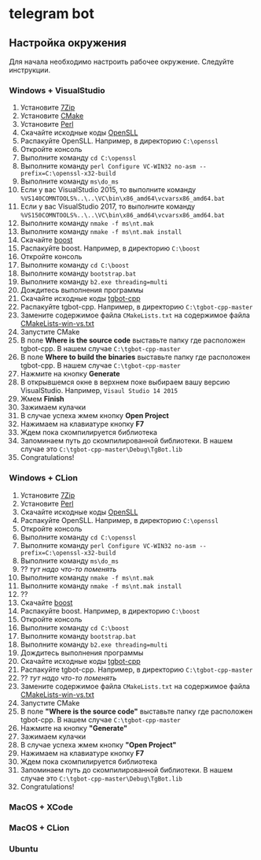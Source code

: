 # telegram bot

## Настройка окружения
Для начала необходимо настроить рабочее окружение. Следуйте инструкции. 

### Windows + VisualStudio
1. Установите [7Zip](http://www.7-zip.org/)
1. Установите [CMake](https://cmake.org/download/)
1. Установите [Perl](https://www.activestate.com/activeperl/downloads)
1. Скачайте искодные коды [OpenSLL](https://www.openssl.org/source/)
1. Распакуйте OpenSLL. Например, в директорию `C:\openssl`
1. Откройте консоль
1. Выполните команду `cd C:\openssl`
1. Выполните команду `perl Configure VC-WIN32 no-asm --prefix=C:\openssl-x32-build`
1. Выполните команду `ms\do_ms`
1. Если у вас VisualStudio 2015, то выполните команду `%VS140COMNTOOLS%..\..\VC\bin\x86_amd64\vcvarsx86_amd64.bat`
1. Если у вас VisualStudio 2017, то выполните команду `%VS150COMNTOOLS%..\..\VC\bin\x86_amd64\vcvarsx86_amd64.bat`
1. Выполните команду `nmake -f ms\nt.mak`
1. Выполните команду `nmake -f ms\nt.mak install`
1. Скачайте [boost](http://www.boost.org/users/download/)
1. Распакуйте boost. Например, в директорию `C:\boost`
1. Откройте консоль
1. Выполните команду `cd C:\boost`
1. Выполните команду `bootstrap.bat`
1. Выполните команду `b2.exe threading=multi`
1. Дождитесь выполнения программы
1. Скачайте исходные коды [tgbot-cpp](https://github.com/reo7sp/tgbot-cpp)
1. Распакуйте tgbot-cpp. Например, в директорию `C:\tgbot-cpp-master`
1. Замените содержимое файла `CMakeLists.txt` на содержимое файла [CMakeLists-win-vs.txt](CMakeLists-win-vs.txt)
1. Запустите CMake
1. В поле **Where is the source code** выставьте папку где расположен tgbot-cpp. В нашем случае `C:\tgbot-cpp-master`
1. В поле **Where to build the binaries** выставьте папку где расположен tgbot-cpp. В нашем случае `C:\tgbot-cpp-master`
1. Нажмите на кнопку **Generate**
1. В открывшемся окне в верхнем поке выбираем вашу версию VisualStudio. Например, `Visaul Studio 14 2015`
1. Жмем **Finish**
1. Зажимаем кулачки
1. В случае успеха жмем кнопку **Open Project**
1. Нажимаем на клавиатуре кнопку **F7**
1. Ждем пока скомпилируется библиотека
1. Запоминаем путь до скомпилированной библиотеки. В нашем случае это `C:\tgbot-cpp-master\Debug\TgBot.lib`
1. Сongratulations!

### Windows + CLion
1. Установите [7Zip](http://www.7-zip.org/)
1. Установите [Perl](https://www.activestate.com/activeperl/downloads)
1. Скачайте искодные коды [OpenSLL](https://www.openssl.org/source/)
1. Распакуйте OpenSLL. Например, в директорию `C:\openssl`
1. Откройте консоль
1. Выполните команду `cd C:\openssl`
1. Выполните команду `perl Configure VC-WIN32 no-asm --prefix=C:\openssl-x32-build`
1. Выполните команду `ms\do_ms`
1. ?? *тут надо что-то поменять*
1. Выполните команду `nmake -f ms\nt.mak`
1. Выполните команду `nmake -f ms\nt.mak install`
1. ??
1. Скачайте [boost](http://www.boost.org/users/download/)
1. Распакуйте boost. Например, в директорию `C:\boost`
1. Откройте консоль
1. Выполните команду `cd C:\boost`
1. Выполните команду `bootstrap.bat`
1. Выполните команду `b2.exe threading=multi`
1. Дождитесь выполнения программы
1. Скачайте исходные коды [tgbot-cpp](https://github.com/reo7sp/tgbot-cpp)
1. Распакуйте tgbot-cpp. Например, в директорию `C:\tgbot-cpp-master`
1. ?? *тут надо что-то поменять*
1. Замените содержимое файла `CMakeLists.txt` на содержимое файла [CMakeLists-win-vs.txt](CMakeLists-win-vs.txt)
1. Запустите CMake
1. В поле **"Where is the source code"** выставьте папку где расположен tgbot-cpp. В нашем случае `C:\tgbot-cpp-master`
1. Нажмите на кнопку **"Generate"**
1. Зажимаем кулачки
1. В случае успеха жмем кнопку **"Open Project"**
1. Нажимаем на клавиатуре кнопку **F7**
1. Ждем пока скомпилируется библиотека
1. Запоминаем путь до скомпилированной библиотеки. В нашем случае это `C:\tgbot-cpp-master\Debug\TgBot.lib`
1. Сongratulations!

### MacOS + XCode

### MacOS + CLion

### Ubuntu
